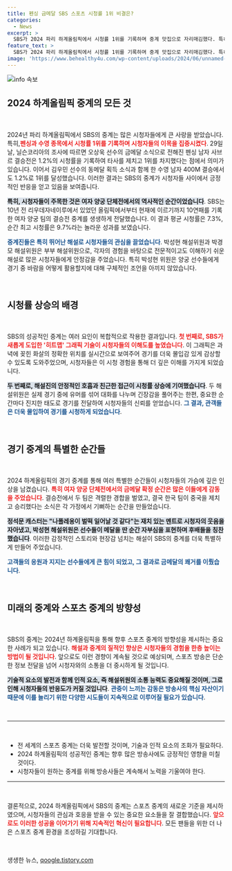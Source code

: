 ```yaml
---
title: 펜싱 금메달 SBS 스포츠 시청률 1위 비결은?
categories:
  - News
excerpt: >
  SBS가 2024 파리 하계올림픽에서 시청률 1위를 기록하며 중계 맛집으로 자리매김했다. 특히 여자 양궁의 10연패 금메달과 새롭게 도입한 히트맵 그래픽으로 경기 이해도를 높이며 시청자들의 시선을 사로잡았다.
feature_text: >
  SBS가 2024 파리 하계올림픽에서 시청률 1위를 기록하며 중계 맛집으로 자리매김했다. 특히 여자 양궁의 10연패 금메달과 새롭게 도입한 히트맵 그래픽으로 경기 이해도를 높이며 시청자들의 시선을 사로잡았다.
image: 'https://www.behealthy4u.com/wp-content/uploads/2024/06/unnamed-file.png'
---
```


<p><img src="https://www.behealthy4u.com/wp-content/uploads/2024/06/unnamed-file.png" alt="info 속보" /></p>

<h2 data-ke-size="size26">2024 하계올림픽 중계의 모든 것</h2>

<p data-ke-size="size16">&nbsp;</p>

<p data-ke-size="size16">2024년 파리 하계올림픽에서 SBS의 중계는 많은 시청자들에게 큰 사랑을 받았습니다. 특히,<b><span style="color: #ee2323;">펜싱과 수영 종목에서 시청률 1위를 기록하며 시청자들의 이목을 집중시켰다</span></b>. 29일 날, 닐슨코리아의 조사에 따르면 오상욱 선수의 금메달 소식으로 전해진 펜싱 남자 사브르 결승전은 1.2%의 시청률을 기록하여 타사를 제치고 1위를 차지했다는 점에서 의미가 있습니다. 이어서 김우민 선수의 동메달 획득 소식과 함께 한 수영 남자 400M 결승에서도 1.2%로 1위를 달성했습니다. 이러한 결과는 SBS의 중계가 시청자들 사이에서 긍정적인 반응을 얻고 있음을 보여줍니다. </p>

<p><b><span style="background-color: #21538527;">특히, 시청자들이 주목한 것은 여자 양궁 단체전에서의 역사적인 순간이었습니다</span></b>. SBS는 10년 전 리우데자네이루에서 있었던 올림픽에서부터 현재에 이르기까지 10연패를 기록한 여자 양궁 팀의 결승전 중계를 생생하게 전달했습니다. 이 결과 평균 시청률은 7.3%, 순간 최고 시청률은 9.7%라는 놀라운 성과를 보였습니다.</p></p>

<p><b><span style="color: #1a5490;">중계진들은 특히 뛰어난 해설로 시청자들의 관심을 끌었습니다</span></b>. 박성현 해설위원과 박경모 해설위원은 부부 해설위원으로, 각자의 경험을 바탕으로 전문적이고도 이해하기 쉬운 해설로 많은 시청자들에게 안정감을 주었습니다. 특히 박성현 위원은 양궁 선수들에게 경기 중 바람을 어떻게 활용할지에 대해 구체적인 조언을 아끼지 않았습니다.</p></p>

<p data-ke-size="size16">&nbsp;</p>

<h2 data-ke-size="size26">시청률 상승의 배경</h2>

<p data-ke-size="size16">&nbsp;</p>

<p data-ke-size="size16">SBS의 성공적인 중계는 여러 요인이 복합적으로 작용한 결과입니다. <b><span style="color: #ee2323;">첫 번째로, SBS가 새롭게 도입한 '히트맵' 그래픽 기술이 시청자들의 이해도를 높였습니다</span></b>. 이 그래픽은 과녁에 꽂힌 화살의 정확한 위치를 실시간으로 보여주어 경기를 더욱 몰입감 있게 감상할 수 있도록 도와주었으며, 시청자들은 이 시청 경험을 통해 더 깊은 이해를 가지게 되었습니다. </p>

<p><b><span style="background-color: #21538527;">두 번째로, 해설진의 안정적인 호흡과 친근한 접근이 시청률 상승에 기여했습니다</span></b>. 두 해설위원은 실제 경기 중에 유머를 섞어 대화를 나누며 긴장감을 풀어주는 한편, 중요한 순간마다 진지한 태도로 경기를 전달하여 시청자들의 신뢰를 얻었습니다. <b><span style="color: #1a5490;">그 결과, 관객들은 더욱 몰입하여 경기를 시청하게 되었습니다</span></b>.</p></p>

<p data-ke-size="size16">&nbsp;</p>

<h2 data-ke-size="size26">경기 중계의 특별한 순간들</h2>

<p data-ke-size="size16">&nbsp;</p>

<p data-ke-size="size16">2024 하계올림픽의 경기 중계를 통해 여러 특별한 순간들이 시청자들의 가슴에 깊은 인상을 남겼습니다. <b><span style="color: #ee2323;">특히 여자 양궁 단체전에서의 금메달 확정 순간은 많은 이들에게 감동을 주었습니다</span></b>. 결승전에서 두 팀은 격렬한 경합을 벌였고, 결국 한국 팀이 중국을 제치고 승리했다는 소식은 각 가정에서 기뻐하는 순간을 만들었습니다. </p>

<p><b><span style="background-color: #21538527;">정석문 캐스터는 "나폴레옹이 벌떡 일어날 것 같다"는 재치 있는 멘트로 시청자의 웃음을 자아냈고, 박성현 해설위원은 선수들이 메달을 딴 순간 자부심을 표현하며 후배들을 칭찬했습니다</span></b>. 이러한 감정적인 스토리와 현장감 넘치는 해설이 SBS의 중계를 더욱 특별하게 만들어 주었습니다.</p></p>

<p><b><span style="color: #1a5490;">고객들의 응원과 지지는 선수들에게 큰 힘이 되었고, 그 결과로 금메달의 쾌거를 이뤘습니다</span></b>. </p></p>

<p data-ke-size="size16">&nbsp;</p>

<h2 data-ke-size="size26">미래의 중계와 스포츠 중계의 방향성</h2>

<p data-ke-size="size16">&nbsp;</p>

<p data-ke-size="size16">SBS의 중계는 2024년 하계올림픽을 통해 향후 스포츠 중계의 방향성을 제시하는 중요한 사례가 되고 있습니다. <b><span style="color: #ee2323;">해설과 중계의 질적인 향상은 시청자들의 경험을 한층 높이는 방법이 될 것입니다</span></b>. 앞으로도 이런 경향이 계속될 것으로 예상되며, 스포츠 방송은 단순한 정보 전달을 넘어 시청자와의 소통을 더 중시하게 될 것입니다. </p>

<p><b><span style="background-color: #21538527;">기술적 요소의 발전과 함께 인적 요소, 즉 해설위원의 소통 능력도 중요해질 것이며, 그로 인해 시청자들의 반응도가 커질 것입니다</span></b>. <b><span style="color: #1a5490;">관중이 느끼는 감동은 방송사의 핵심 자산이기 때문에 이를 늘리기 위한 다양한 시도들이 지속적으로 이루어질 필요가 있습니다</span></b>.</p></p>

<p data-ke-size="size16">&nbsp;</p>

<hr>

<p data-ke-size="size16">&nbsp;</p>

<ul>
    <li>전 세계의 스포츠 중계는 더욱 발전할 것이며, 기술과 인적 요소의 조화가 필요하다.</li>
    <li>2024 하계올림픽의 성공적인 중계는 향후 많은 방송사에도 긍정적인 영향을 미칠 것이다.</li>
    <li>시청자들이 원하는 중계를 위해 방송사들은 계속해서 노력을 기울여야 한다.</li>
</ul>

<hr>

<p data-ke-size="size16">&nbsp;</p>

<p data-ke-size="size16">결론적으로, 2024 하계올림픽에서 SBS의 중계는 스포츠 중계의 새로운 기준을 제시하였으며, 시청자들의 관심과 호응을 받을 수 있는 중요한 요소들을 잘 결합했습니다. <b><span style="color: #ee2323;">앞으로도 이러한 성공을 이어가기 위해 지속적인 혁신이 필요합니다</span></b>. 모든 팬들을 위한 더 나은 스포츠 중계 환경을 조성하길 기대합니다.</p> 

<p data-ke-size="size16">&nbsp;</p>
생생한 뉴스, <a href="https://qoogle.tistory.com" rel="dofollow">qoogle.tistory.com</a>


